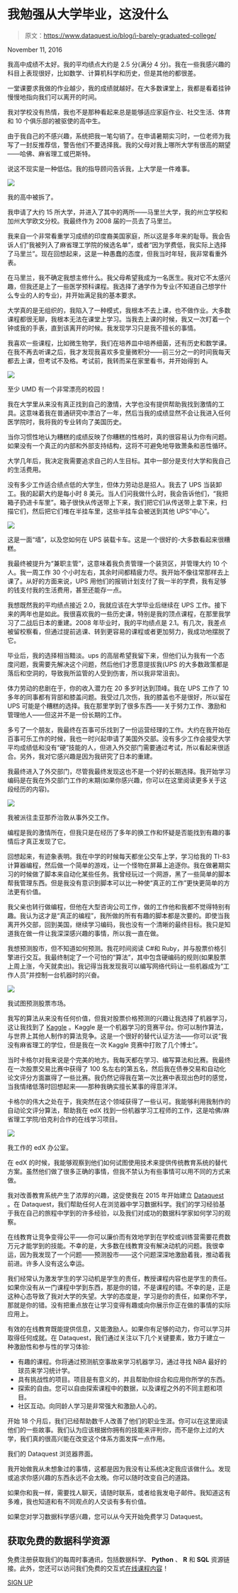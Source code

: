 # 我勉强从大学毕业，这没什么

> 原文：<https://www.dataquest.io/blog/i-barely-graduated-college/>

November 11, 2016

我高中成绩不太好。我的平均绩点大约是 2.5 分(满分 4 分)。我在一些我感兴趣的科目上表现很好，比如数学、计算机科学和历史，但是其他的都很差。

一堂课要求我做的作业越少，我的成绩就越好。在大多数课堂上，我都是看着挂钟慢慢地指向我们可以离开的时间。

我对学校没有热情，我也不是那种看起来总是能够适应家庭作业、社交生活、体育和 10 个俱乐部的被驱使的高中生。

由于我自己的不感兴趣，系统把我一笔勾销了。在申请暑期实习时，一位老师为我写了一封反推荐信，警告他们不要选择我。我的父母对我上哪所大学有很高的期望——哈佛、麻省理工或巴斯特。

说这不现实是一种低估。我的指导顾问告诉我，上大学是一件难事。

![](img/5705bc7a3b90cec2ab7ac9ee5a5f83be.png)

我的高中被拆了。

我申请了大约 15 所大学，并进入了其中的两所——马里兰大学，我的州立学校和加州大学欧文分校。我最终作为 2008 届的一员去了马里兰。

我来自一个非常看重学习成绩的印度裔美国家庭，所以这是多年来的耻辱。我会告诉人们“我被列入了麻省理工学院的候选名单”，或者“因为学费低，我实际上选择了马里兰”。现在回想起来，这是一种愚蠢的态度，但我当时年轻，我非常看重外表。

在马里兰，我不确定我想主修什么。我父母希望我成为一名医生。我对它不太感兴趣，但我还是上了一些医学预科课程。我选择了通学作为专业(不知道自己想学什么专业的人的专业)，并开始满足我的基本要求。

大学真的是无组织的，我陷入了一种模式，我根本不去上课，也不做作业。大多数课程都很无聊，我根本无法在课堂上学习。当我去上课的时候，我又一次盯着一个钟或我的手表，直到该离开的时候。我发现学习只是我不擅长的事情。

我喜欢一些课程，比如微生物学，我们在培养皿中培养细菌，还有历史和数学课。在我不再去听课之后，我才发现我喜欢多变量微积分——前三分之一的时间我每天都去上课，但考试不及格。考试前，我转而呆在家里看书，并开始得到 A。

![](img/afeb55dbb4837a4a3b5d6a130a3fabc4.png)

至少 UMD 有一个非常漂亮的校园！

我在大学里从来没有真正找到自己的激情，大学也没有提供帮助我找到激情的工具。这意味着我在普通研究中漂泊了一年，然后当我的成绩显然不会让我进入任何医学院时，我将我的专业转向了美国历史。

当你习惯性地认为糟糕的成绩反映了你糟糕的性格时，真的很容易认为你有问题。如果没有一个真正的内部和外部支持结构，这将不可避免地导致萧条和恶性循环。

大学几年后，我决定我需要追求自己的人生目标。其中一部分是支付大学和我自己的生活费用。

没有多少工作适合绩点低的大学生，但体力劳动总是招人。我去了 UPS 当装卸工。我的起薪大约是每小时 8 美元。当人们问我做什么时，我会告诉他们，“我把箱子扔进卡车里”。箱子很快从传送带上下来，我们把它们从传送带上拿下来，扫描它们，然后把它们堆在半挂车里，这些半挂车会被送到其他 UPS“中心”。

![](img/7e674a4151e9536d15443cf30bf230a9.png)

这是一面“墙”，以及您如何在 UPS 装载卡车。这是一个很好的-大多数看起来很糟糕。

我最终被提升为“兼职主管”，这意味着我负责管理一个装货区，并管理大约 10 个人。我一周工作 30 个小时左右，其余时间都精疲力尽。我开始不像往常那样去上课了。从好的方面来说，UPS 用他们的报销计划支付了我一半的学费，我有足够的钱支付我的生活费用，甚至还能存一点。

我想既然我的平均绩点接近 2.0，我就应该在大学毕业后继续在 UPS 工作。接下来的两年也是如此。我很喜欢我的一些历史课，特别是我的顶点课程，在那里我学习了二战后日本的重建。2008 年毕业时，我的平均绩点是 2.1。有几次，我差点被留校察看，但通过提前逃课、转到更容易的课程或者更加努力，我成功地摆脱了它。

毕业后，我的选择相当黯淡。ups 的高层希望我留下来，但他们认为我有一个态度问题，我需要先解决这个问题，然后他们才愿意提拔我(UPS 的大多数政策都是落后和空洞的，导致我所监管的人受到伤害，所以我非常沮丧)。

体力劳动的悲剧在于，你的收入潜力在 20 多岁时达到顶峰。我在 UPS 工作了 10 多年的同事都有背部和膝盖问题。我受过几次伤，我的膝盖也不是很好，所以留在 UPS 可能是个糟糕的选择。我在那里学到了很多东西——关于努力工作、激励和管理他人——但这并不是一份长期的工作。

多亏了一个朋友，我最终在百事可乐找到了一份运营经理的工作。大约在我开始在百事可乐工作的时候，我也一时兴起申请了美国外交部。没有多少工作会接受大学平均成绩低和没有“硬”技能的人，但进入外交部门需要通过考试，所以看起来很适合。另外，我对它感兴趣是因为我研究了日本的重建。

我最终进入了外交部门，尽管我最终发现这也不是一个好的长期选择。我开始学习编码是在我在外交部门工作的末期(如果你感兴趣，你可以在这里阅读更多关于这段经历的内容)。

![](img/9e492ab33fdfd80f4c5fd955c280768d.png)

我被派往圭亚那乔治敦从事外交工作。

编程是我的激情所在，但我只是在经历了多年的换工作和怀疑是否能找到有趣的事情后才真正发现了它。

回想起来，有迹象表明。我在中学的时候每天都坐公交车上学，学习给我的 TI-83 计算器编程，然后做一个简单的游戏，让一个怪物在屏幕上追逐你。我在做暑期实习的时候做了脚本来自动化某些任务。我曾经玩过一个网游，黑了一些简单的脚本帮我管理东西。但是我没有意识到脚本可以比一种使“真正的工作”更快更简单的方法更有价值。

我父亲也转行做编程，但他在大型咨询公司工作，做的工作他和我都不觉得特别有趣。我认为这才是“真正的编程”，我所做的所有有趣的脚本都是次要的。即使当我离开外交部，回到美国，继续学习编码，我也没有一个清晰的最终目标。我只是知道我在做一件让我深深感兴趣的事情，所以我一直在做。

我想预测股市，但不知道如何预测。我花时间阅读 C#和 Ruby，并与股票价格引擎进行交互。我最终制定了一个可怕的“算法”，其中包含硬编码的规则(如果股票上周上涨，今天就卖出)。我记得当我发现我可以编写网络代码让一些机器成为“工作人员”并控制一台机器时的兴奋。

![](img/915a0e2b67c646cc646ef89aa3779d8b.png)

我试图预测股票市场。

我写的算法从来没有任何价值，但我对股票价格预测的兴趣让我选择了机器学习，这让我找到了 [Kaggle](https://www.kaggle.com/) 。Kaggle 是一个机器学习的竞赛平台。你可以制作算法，与世界上其他人制作的算法竞争。这是一个很好的替代认证方法——你可以说“我没有麻省理工的学位，但是我在一次 Kaggle 竞赛中打败了几个博士”。

当时卡格尔对我来说是个完美的地方。我每天都在学习、编写算法和比赛。我最终在一次股票交易比赛中获得了 100 名左右的第五名，然后我在债券交易和自动化论文评分方面赢得了一些比赛。我仍然记得我在第一次比赛中表现出色时的感觉，当我情绪低落时回想起来——那种我确实擅长某事的得意洋洋。

卡格尔的伟大之处在于，我突然在这个领域获得了一些认可。我能够利用我制作的自动论文评分算法，帮助我在 edX 找到一份机器学习工程师的工作，这是哈佛/麻省理工学院/伯克利合作的在线学习项目。

![](img/d6e95c7cc361eb3e5fc97778270d3148.png)

我工作的 edX 办公室。

在 edX 的时候，我能够观察到他们如何试图使用技术来提供传统教育系统的替代方案。虽然他们做了很多正确的事情，但我不禁认为有些事情可以用不同的方式来做。

我对改善教育系统产生了浓厚的兴趣，这促使我在 2015 年开始建立 [Dataquest](https://www.dataquest.io/) 。在 Dataquest，我们帮助任何人在浏览器中学习数据科学。我们的学习经验基于我在自己的旅程中学到的许多经验，以及我们对成功的数据科学家如何学习的观察。

在线教育让竞争变得公平——你可以廉价而有效地学到在学校或训练营需要花费数万元才能学到的技能。不幸的是，大多数在线教育没有解决动机的问题。我很幸运，因为我发现了一个问题——预测股市——这个问题深深地激励着我，推动着我前进。许多人没有这么幸运。

我们经常认为激发学生的学习动机是学生的责任，教授课程内容也是学生的责任。如果你没有从一门课程中学到东西，那是你的错，不是课程的错。不幸的是，正是这种心态导致了我对大学的失望。大学的态度是，学习是你的责任，如果你不学，那就是你的错。没有把重点放在让学习变得有趣或向你展示你正在做的事情的实际应用上。

有效的在线教育既能提供信息，又能激励人。如果你有足够的动力，你可以学习并取得任何成就。在 Dataquest，我们通过关注以下几个关键要素，致力于建立一种激励性和参与性的学习体验:

*   有趣的课程。你将通过预测航空事故来学习机器学习，通过寻找 NBA 最好的球员来学习统计学。
*   具有挑战性的项目。项目是有意义的，并且帮助你综合和应用你所学的东西。
*   探索的自由。您可以自由探索课程中的数据，以及课程之外的不同主题和项目。
*   社区互动。向同龄人学习是非常强大和激励人心的。

开始 18 个月后，我们已经帮助数千人改善了他们的职业生涯。你可以在这里阅读他们的一些故事。我们认为应该根据你拥有的技能来评判你，而不是你上过的大学，我们真的很高兴能在改变这个体系方面发挥一点作用。

我们的 Dataquest 浏览器界面。

我开始做我从未想象过的事情，这都是因为我没有让系统决定我应该做什么。发现或追求你感兴趣的东西永远不会太晚。你可以随时改变自己的道路。

如果你和我一样，需要找人聊天，请随时联系，或者给我发电子邮件。我知道这有多难，我也知道和有不同观点的人交谈有多有价值。

如果您对学习数据科学感兴趣，您可以从今天开始免费学习 Dataquest。

## 获取免费的数据科学资源

免费注册获取我们的每周时事通讯，包括数据科学、 **Python** 、 **R** 和 **SQL** 资源链接。此外，您还可以访问我们免费的交互式[在线课程内容](/data-science-courses)！

[SIGN UP](https://app.dataquest.io/signup)
